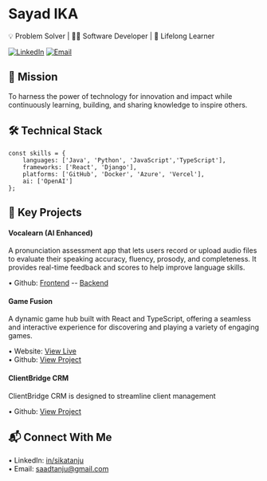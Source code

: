 <h1>Sayad IKA</h1>

💡 Problem Solver | 👨‍💻 Software Developer  | 🚀 Lifelong Learner  

[![LinkedIn](https://img.shields.io/badge/LinkedIn-Connect-blue?logo=linkedin)](https://linkedin.com/in/sikatanju)  [![Email](https://img.shields.io/badge/Email-Contact-red?logo=gmail)](mailto:saadtanju@gmail.com)

<h2>🎯 Mission</h2>

<p>To harness the power of technology for innovation and impact while continuously learning, building, and sharing knowledge to inspire others.</p>

<h2>🛠️ Technical Stack</h2>

```
const skills = {
    languages: ['Java', 'Python', 'JavaScript','TypeScript'],
    frameworks: ['React', 'Django'],
    platforms: ['GitHub', 'Docker', 'Azure', 'Vercel'],
    ai: ['OpenAI']
};
```

<h2>🚀 Key Projects</h2>

<h4>Vocalearn (AI Enhanced)</h4>
<p>A pronunciation assessment app that lets users record or upload audio files to evaluate their speaking accuracy, fluency, prosody, and completeness. It provides real-time feedback and scores to help improve language skills.</p>

• Github: <a href="https://github.com/sikatanju/vocalearn-frontend/">Frontend</a> -- <a href="https://github.com/sikatanju/vocalearn-backend/">Backend</a>

<h4>Game Fusion</h4>
<p>A dynamic game hub built with React and TypeScript, offering a seamless and interactive experience for discovering and playing a variety of engaging games.</p>

• Website: <a href="https://game-fusion-sikatanju.vercel.app/">View Live</a><br />
• Github:  <a href="https://github.com/sikatanju/game-fusion/">View Project</a>

<h4>ClientBridge CRM</h4>

<p>ClientBridge CRM is designed to streamline client management</p>

• Github:  <a href="https://github.com/sikatanju/clientbridge-crm">View Project</a>

<h2>📬 Connect With Me</h2>
• LinkedIn: <a href='https://www.linkedin.com/in/sikatanju/'>in/sikatanju</a><br />
• Email: <a href="mailto:saadtanju@gmail.com">saadtanju@gmail.com</a>

<!--
</p>
<h3 align="left">Languages and Tools:</h3>
<p align="left"> <a href="https://aws.amazon.com" target="_blank" rel="noreferrer"> <img src="https://raw.githubusercontent.com/devicons/devicon/master/icons/amazonwebservices/amazonwebservices-original-wordmark.svg" alt="aws" width="40" height="40"/> </a> <a href="https://azure.microsoft.com/en-in/" target="_blank" rel="noreferrer"> <img src="https://www.vectorlogo.zone/logos/microsoft_azure/microsoft_azure-icon.svg" alt="azure" width="40" height="40"/> </a> <a href="https://www.djangoproject.com/" target="_blank" rel="noreferrer"> <img src="https://cdn.worldvectorlogo.com/logos/django.svg" alt="django" width="40" height="40"/> </a> <a href="https://www.docker.com/" target="_blank" rel="noreferrer"> <img src="https://raw.githubusercontent.com/devicons/devicon/master/icons/docker/docker-original-wordmark.svg" alt="docker" width="40" height="40"/> </a> <a href="https://www.java.com" target="_blank" rel="noreferrer"> <img src="https://raw.githubusercontent.com/devicons/devicon/master/icons/java/java-original.svg" alt="java" width="40" height="40"/> </a> <a href="https://developer.mozilla.org/en-US/docs/Web/JavaScript" target="_blank" rel="noreferrer"> <img src="https://raw.githubusercontent.com/devicons/devicon/master/icons/javascript/javascript-original.svg" alt="javascript" width="40" height="40"/> </a> <a href="https://www.mysql.com/" target="_blank" rel="noreferrer"> <img src="https://raw.githubusercontent.com/devicons/devicon/master/icons/mysql/mysql-original-wordmark.svg" alt="mysql" width="40" height="40"/> </a> <a href="https://www.postgresql.org" target="_blank" rel="noreferrer"> <img src="https://raw.githubusercontent.com/devicons/devicon/master/icons/postgresql/postgresql-original-wordmark.svg" alt="postgresql" width="40" height="40"/> </a> <a href="https://www.python.org" target="_blank" rel="noreferrer"> <img src="https://raw.githubusercontent.com/devicons/devicon/master/icons/python/python-original.svg" alt="python" width="40" height="40"/> </a> <a href="https://reactjs.org/" target="_blank" rel="noreferrer"> <img src="https://raw.githubusercontent.com/devicons/devicon/master/icons/react/react-original-wordmark.svg" alt="react" width="40" height="40"/> </a> <a href="https://tailwindcss.com/" target="_blank" rel="noreferrer"> <img src="https://www.vectorlogo.zone/logos/tailwindcss/tailwindcss-icon.svg" alt="tailwind" width="40" height="40"/> </a> <a href="https://www.typescriptlang.org/" target="_blank" rel="noreferrer"> <img src="https://raw.githubusercontent.com/devicons/devicon/master/icons/typescript/typescript-original.svg" alt="typescript" width="40" height="40"/> </a> </p>


**sikatanju/sikatanju** is a ✨ _special_ ✨ repository because its `README.md` (this file) appears on your GitHub profile.

Here are some ideas to get you started:

- 🔭 I’m currently working on ...
- 🌱 I’m currently learning ...
- 👯 I’m looking to collaborate on ...
- 🤔 I’m looking for help with ...
- 💬 Ask me about ...
- 📫 How to reach me: ...
- 😄 Pronouns: ...
- ⚡ Fun fact: ...
-->
